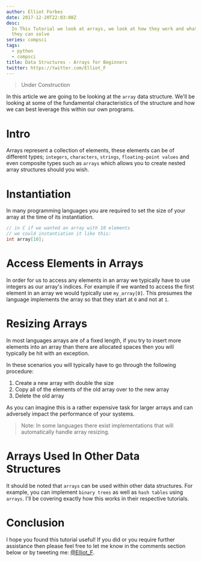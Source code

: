 ```yaml
---
author: Elliot Forbes
date: 2017-12-20T22:03:08Z
desc:
  In This Tutorial we look at arrays, we look at how they work and what problems
  they can solve
series: compsci
tags:
  - python
  - compsci
title: Data Structures - Arrays for Beginners
twitter: https://twitter.com/Elliot_F
---
```


> Under Construction

In this article we are going to be looking at the `array` data structure. We'll
be looking at some of the fundamental characteristics of the structure and how
we can best leverage this within our own programs.

# Intro

Arrays represent a collection of elements, these elements can be of different
types; `integers`, `characters`, `strings`, `floating-point values` and even
composite types such as `arrays` which allows you to create nested array
structures should you wish.

# Instantiation

In many programming languages you are required to set the size of your array at
the time of its instantiation.

```c
// in C if we wanted an array with 10 elements
// we could instantiation it like this:
int array[10];
```

# Access Elements in Arrays

In order for us to access any elements in an array we typically have to use
integers as our array's indices. For example if we wanted to access the first
element in an array we would typically use `my_array[0]`. This presumes the
language implements the array so that they start at `0` and not at `1`.

# Resizing Arrays

In most languages arrays are of a fixed length, if you try to insert more
elements into an array than there are allocated spaces then you will typically
be hit with an exception.

In these scenarios you will typically have to go through the following
procedure:

1. Create a new array with double the size
1. Copy all of the elements of the old array over to the new array
1. Delete the old array

As you can imagine this is a rather expensive task for larger arrays and can
adversely impact the performance of your systems.

> Note: In some languages there exist implementations that will automatically
> handle array resizing.

# Arrays Used In Other Data Structures

It should be noted that `arrays` can be used within other data structures. For
example, you can implement `binary trees` as well as `hash tables` using
`arrays`. I'll be covering exactly how this works in their respective tutorials.

# Conclusion

I hope you found this tutorial useful! If you did or you require further
assistance then please feel free to let me know in the comments section below or
by tweeting me: [@Elliot_F](https://twitter.com/elliot_f).
